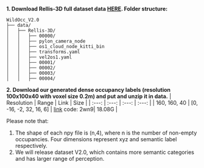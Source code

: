 **1. Download Rellis-3D full dataset data [HERE]([https://www.nuscenes.org/download](https://pan.baidu.com/s/1akqSm7mpIMyUJhn_qwg3-w?pwd=4gk3)). Folder structure:**
```
WildOcc_V2.0
├── data/
│   ├── Rellis-3D/
│   │   ├── 00000/
│   │   ├── pylon_camera_node
│   │   ├── os1_cloud_node_kitti_bin
│   │   ├── transforms.yaml
│   │   ├── vel2os1.yaml
│   │   ├── 00001/
│   │   ├── 00002/
│   │   ├── 00003/
│   │   ├── 00004/
```



**2. Download our generated dense occupancy labels (resolution 100x100x40 with voxel size 0.2m) and put and unzip it in data.**
| Resolution | Range | Link | Size |
| :---: | :---: | :---: | :---: |
| 160, 160, 40 | [0, -16, -2, 32, 16, 6] | [link](https://pan.baidu.com/s/YcvsSItDWVpfQdtHny1OgQ) code: 2wn9| 18.08G |

Please note that: <br/>
1. The shape of each npy file is (n,4), where n is the number of non-empty occupancies. Four dimensions represent xyz and semantic label respectively. <br/>
2. We will release dataset V2.0, which contains more semantic categories and has larger range of perception. <br/>
